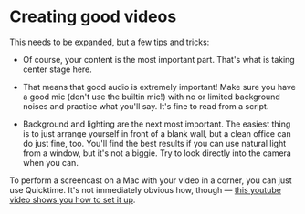 # Creating good videos

This needs to be expanded, but a few tips and tricks:

* Of course, your content is the most important part. That's what is taking
  center stage here.

* That means that good audio is extremely important! Make sure you have a good
  mic (don't use the builtin mic!) with no or limited background noises and
  practice what you'll say. It's fine to read from a script.

* Background and lighting are the next most important. The easiest thing is to
  just arrange yourself in front of a blank wall, but a clean office can do
  just fine, too. You'll find the best results if you can use natural light
  from a window, but it's not a biggie. Try to look directly into the camera
  when you can.

To perform a screencast on a Mac with your video in a corner, you can just use
Quicktime. It's not immediately obvious how, though — [this youtube video shows
you how to set it up](https://www.youtube.com/watch?v=JQpYMBMWs7g).
